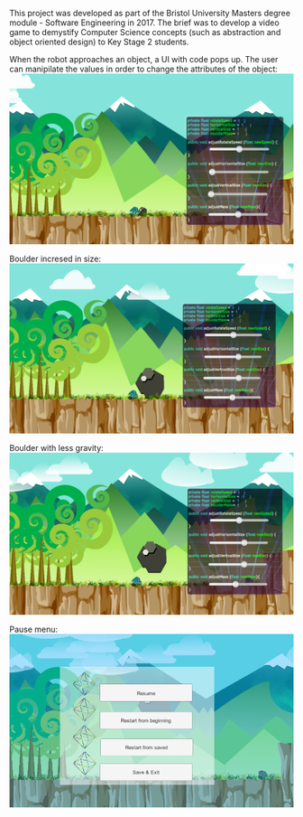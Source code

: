 This project was developed as part of the Bristol University Masters degree module - Software Engineering in 2017. 
The brief was to develop a video game to demystify Computer Science concepts (such as abstraction and object oriented design) 
to Key Stage 2 students.

When the robot approaches an object, a UI with code pops up. The user can manipilate the values in order to change the attributes of the object:
![Alt text](https://github.com/sz16900/lonely_robot/blob/master/Assets/Sprites/Capturar1.PNG?raw=true)

Boulder incresed in size:
![Alt text](https://github.com/sz16900/lonely_robot/blob/master/Assets/Sprites/Capturar2.PNG?raw=true)

Boulder with less gravity:
![Alt text](https://github.com/sz16900/lonely_robot/blob/master/Assets/Sprites/Capturar3.PNG?raw=true)

Pause menu:
![Alt text](https://github.com/sz16900/lonely_robot/blob/master/Assets/Sprites/Capturar4.PNG?raw=true)
